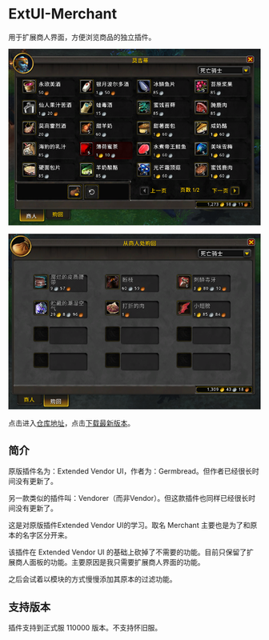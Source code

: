 # ExtUI-Merchant

用于扩展商人界面，方便浏览商品的独立插件。

![alt text](img/image.png)

![alt text](img/image2.png)

点击进入[仓库地址](https://github.com/zhengqingquan/ExtUI-Merchant)，点击[下载最新版本](https://github.com/zhengqingquan/ExtUI-Merchant/releases)。


## 简介

原版插件名为：Extended Vendor UI，作者为：Germbread。但作者已经很长时间没有更新了。

另一款类似的插件叫：Vendorer（而非Vendor）。但这款插件也同样已经很长时间没有更新了。

这是对原版插件Extended Vendor UI的学习。取名 Merchant 主要也是为了和原本的名字区分开来。

该插件在 Extended Vendor UI 的基础上砍掉了不需要的功能。目前只保留了扩展商人面板的功能。主要原因是我只需要扩展商人界面的功能。

之后会试着以模块的方式慢慢添加其原本的过滤功能。

## 支持版本

插件支持到正式服 110000 版本。不支持怀旧服。
